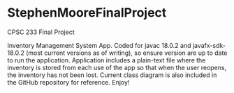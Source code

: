 # StephenMooreFinalProject
CPSC 233 Final Project

Inventory Management System App. Coded for javac 18.0.2 and javafx-sdk-18.0.2 (most current versions as of writing), so ensure version are up to date to run the 
application. Application includes a plain-text file where the inventory is stored from each use of the app so that when the user reopens, the inventory has 
not been lost. Current class diagram is also included in the GitHub repository for reference. Enjoy!
